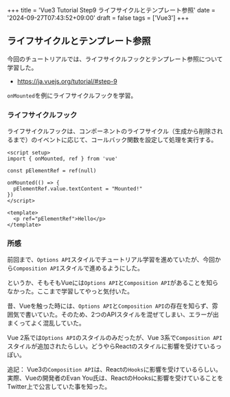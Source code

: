+++
title = 'Vue3 Tutorial Step9 ライフサイクルとテンプレート参照'
date = '2024-09-27T07:43:52+09:00'
draft = false
tags = ['Vue3']
+++

## ライフサイクルとテンプレート参照

今回のチュートリアルでは、ライフサイクルフックとテンプレート参照について学習した。
- <https://ja.vuejs.org/tutorial/#step-9>

`onMounted`を例にライフサイクルフックを学習。  

### ライフサイクルフック

ライフサイクルフックは、コンポーネントのライフサイクル（生成から削除されるまで）のイベントに応じて、コールバック関数を設定して処理を実行する。

```vue
<script setup>
import { onMounted, ref } from 'vue'

const pElementRef = ref(null)

onMounted(() => {
  pElementRef.value.textContent = "Mounted!"
})
</script>

<template>
  <p ref="pElementRef">Hello</p>
</template>
```

### 所感

前回まで、`Options API`スタイルでチュートリアル学習を進めていたが、今回から`Composition API`スタイルで進めるようにした。

というか、そもそもVueには`Options API`と`Composition API`があることを知らなかった。ここまで学習してやっと気付いた。

昔、Vueを触った時には、`Options API`と`Composition API`の存在を知らず、雰囲気で書いていた。そのため、2つのAPIスタイルを混ぜてしまい、エラーが出まくってよく混乱していた。

Vue 2系では`Options API`のスタイルのみだったが、Vue 3系で`Composition API`スタイルが追加されたらしい。どうやらReactのスタイルに影響を受けているっぽい。

追記：
Vue3の`Composition API`は、Reactの`Hooks`に影響を受けているらしい。
実際、Vueの開発者のEvan You氏は、ReactのHooksに影響を受けていることをTwitter上で公言していた事を知った。
